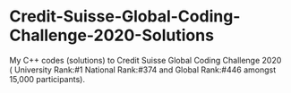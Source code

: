 # Credit-Suisse-Global-Coding-Challenge-2020-Solutions
My C++ codes (solutions) to Credit Suisse Global Coding Challenge 2020<br/>( University Rank:#1 National Rank:#374 and Global Rank:#446 amongst 15,000 participants).
